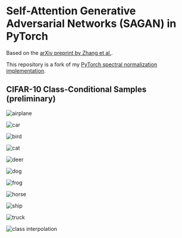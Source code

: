 # Self-Attention Generative Adversarial Networks (SAGAN) in PyTorch

Based on the [arXiv preprint by Zhang et al.](https://arxiv.org/abs/1805.08318).

This repository is a fork of my [PyTorch spectral normalization implementation](https://github.com/christiancosgrove/pytorch-spectral-normalization-gan).

## CIFAR-10 Class-Conditional Samples (preliminary)
![airplane](https://github.com/christiancosgrove/pytorch-sagan/blob/master/180_00.png?raw=true)

![car](https://github.com/christiancosgrove/pytorch-sagan/blob/master/1780_01.png?raw=true)

![bird](https://github.com/christiancosgrove/pytorch-sagan/blob/master/1780_02.png?raw=true)

![cat](https://github.com/christiancosgrove/pytorch-sagan/blob/master/1780_03.png?raw=true)

![deer](https://github.com/christiancosgrove/pytorch-sagan/blob/master/1780_04.png?raw=true)

![dog](https://github.com/christiancosgrove/pytorch-sagan/blob/master/1780_05.png?raw=true)

![frog](https://github.com/christiancosgrove/pytorch-sagan/blob/master/1780_06.png?raw=true)

![horse](https://github.com/christiancosgrove/pytorch-sagan/blob/master/1780_07.png?raw=true)

![ship](https://github.com/christiancosgrove/pytorch-sagan/blob/master/1780_08.png?raw=true)

![truck](https://github.com/christiancosgrove/pytorch-sagan/blob/master/1780_09.png?raw=true)

![class interpolation](https://github.com/christiancosgrove/pytorch-sagan/blob/master/interpolation.gif?raw=true)